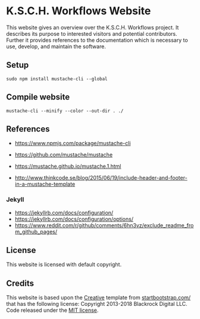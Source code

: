# K.S.C.H. Workflows Website

This website gives an overview over the K.S.C.H. Workflows project.
It describes its purpose to interested visitors and potential contributors.
Further it provides references to the documentation which is necessary to
use, develop, and maintain the software.

## Setup

```
sudo npm install mustache-cli --global
```

## Compile website

```
mustache-cli --minify --color --out-dir . ./
```

## References
- https://www.npmjs.com/package/mustache-cli
- https://github.com/mustache/mustache
- https://mustache.github.io/mustache.1.html

- http://www.thinkcode.se/blog/2015/06/19/include-header-and-footer-in-a-mustache-template

### Jekyll
- https://jekyllrb.com/docs/configuration/
- https://jekyllrb.com/docs/configuration/options/
- https://www.reddit.com/r/github/comments/6hn3vz/exclude_readme_from_github_pages/

## License

This website is licensed with default copyright.

## Credits

This website is based upon the [Creative](https://startbootstrap.com/template-overviews/creative/) template from [startbootstrap.com/](https://startbootstrap.com/) that has the following license: Copyright 2013-2018 Blackrock Digital LLC. Code released under the [MIT license](BOOTSTRAP_TEMPLATE_LICENSE).
